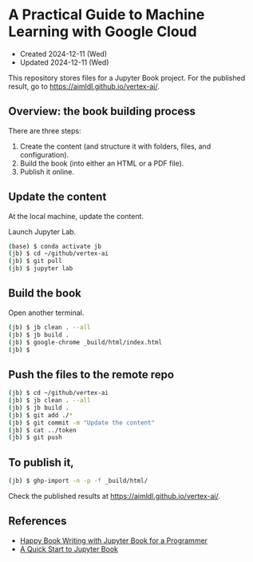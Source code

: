 # A Practical Guide to Machine Learning with Google Cloud
- Created 2024-12-11 (Wed)
- Updated 2024-12-11 (Wed)

This repository stores files for a Jupyter Book project. 
For the published result, go to https://aimldl.github.io/vertex-ai/.

## Overview: the book building process
There are three steps:
1. Create the content (and structure it with folders, files, and configuration).
2. Build the book (into either an HTML or a PDF file).
3. Publish it online.

## Update the content 
At the local machine, update the content.

Launch Jupyter Lab.
```bash
(base) $ conda activate jb
(jb) $ cd ~/github/vertex-ai
(jb) $ git pull
(jb) $ jupyter lab
```

## Build the book
Open another terminal.
```bash
(jb) $ jb clean . --all
(jb) $ jb build .
(jb) $ google-chrome _build/html/index.html 
(jb) $ 
```

## Push the files to the remote repo
 
```bash
(jb) $ cd ~/github/vertex-ai
(jb) $ jb clean . --all
(jb) $ jb build .
(jb) $ git add ./*
(jb) $ git commit -m "Update the content"
(jb) $ cat ../token
(jb) $ git push
```
## To publish it,

```bash
(jb) $ ghp-import -n -p -f _build/html/
```
Check the published results at https://aimldl.github.io/vertex-ai/.



## References
- [Happy Book Writing with Jupyter Book for a Programmer](https://docs.google.com/document/d/1XQWcRHX990Od6lShArrVzlKUOTdtHs3uFVqvJEp8rqM/edit?tab=t.0)
- [A Quick Start to Jupyter Book](https://docs.google.com/document/d/1PXdBtuoIniWVbuAqwCFzM44fuYRyVbnd84CvRVcIA3M/edit?tab=t.0#heading=h.nghxr9spi7kt)
